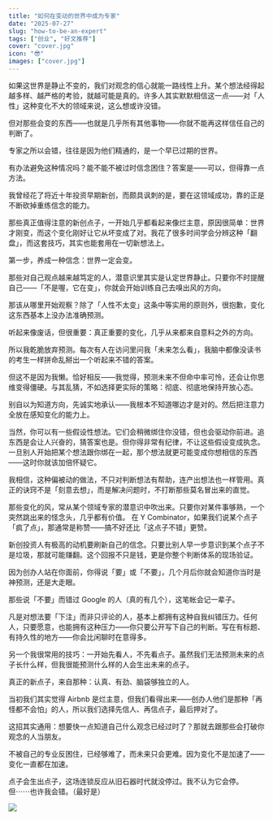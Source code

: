 ```yaml
---
title: "如何在变动的世界中成为专家"
date: "2025-07-27"
slug: "how-to-be-an-expert"
tags: ["创业", "好文推荐"]
cover: "cover.jpg"
icon: "😎"
images: ["cover.jpg"]
---
```

如果这世界是静止不变的，我们对观念的信心就能一路线性上升。某个想法经得起越多样、越严格的考验，就越可能是真的。许多人其实默默相信这一点——对「人性」这种变化不大的领域来说，这么想或许没错。



但对那些会变的东西——也就是几乎所有其他事物——你就不能再这样信任自己的判断了。



专家之所以会错，往往是因为他们精通的，是一个早已过期的世界。



有办法避免这种情况吗？能不能不被过时信念困住？答案是——可以，但得靠一点方法。



我曾经花了将近十年投资早期新创，而颇具讽刺的是，要在这领域成功，靠的正是不断砍掉重练信念的能力。



那些真正值得注意的新创点子，一开始几乎都看起来像烂主意，原因很简单：世界才刚变，而这个变化刚好让它从坏变成了对。我花了很多时间学会分辨这种「翻盘」，而这套技巧，其实也能套用在一切新想法上。



第一步，养成一种信念：世界一定会变。



那些对自己观点越来越笃定的人，潜意识里其实是认定世界静止。只要你不时提醒自己——「不是喔，它在变」，你就会开始训练自己去嗅出风的方向。



那该从哪里开始观察？除了「人性不太变」这条中等实用的原则外，很抱歉，变化这东西基本上没办法准确预测。



听起来像废话，但很重要：真正重要的变化，几乎从来都来自意料之外的方向。



所以我乾脆放弃预测。每次有人在访问里问我「未来怎么看」，我脑中都像没读书的考生一样拼命乱掰出一个听起来不错的答案。



但这不是因为我懒。恰好相反——我觉得，预测未来不但命中率可怜，还会让你思维变得僵硬。与其乱猜，不如选择更实际的策略：彻底、彻底地保持开放心态。



别自以为知道方向，先诚实地承认——我根本不知道哪边才是对的。然后把注意力全放在感知变化的能力上。



当然，你可以有一些假设性想法。它们会稍微绑住你没错，但也会驱动你前进。追东西是会让人兴奋的，猜答案也是。但你得非常有纪律，不让这些假设变成执念。
一旦别人开始把某个想法跟你绑在一起，那个想法就更可能变成你想相信的东西——这时你就该加倍怀疑它。



我相信，这种偏被动的做法，不只对判断想法有帮助，连产出想法也一样管用。真正的诀窍不是「刻意去想」，而是解决问题时，不打断那些莫名冒出来的直觉。



那些变化的风，常从某个领域专家的潜意识中吹出来。只要你对某件事够熟，一个突然跳出来的怪念头，几乎都有价值。
在 Y Combinator，如果我们说某个点子「疯了点」，那通常是称赞——搞不好还比「这点子不错」更赞。



新创投资人有极高的动机要刷新自己的信念。只要比别人早一步意识到某个点子不是垃圾，那就可能赚翻。这个回报不只是钱，更是你整个判断体系的现场验证。



因为创办人站在你面前，你得说「要」或「不要」，几个月后你就会知道你当时是神预测，还是大走眼。



那些说「不要」而错过 Google 的人（真的有几个），这笔帐会记一辈子。



凡是对想法要「下注」而非只评论的人，基本上都拥有这种自我纠错压力。任何人，只要愿意，也能拥有这种压力——你只要公开写下自己的判断。写在有标题、有持久性的地方——你会比闲聊时在意得多。



另一个我很常用的技巧：一开始先看人，不先看点子。虽然我们无法预测未来的点子长什么样，但我很能预测什么样的人会生出未来的点子。



真正的新点子，来自那种：认真、有劲、脑袋够独立的人。



当初我们其实觉得 Airbnb 是烂主意，但我们看得出来——创办人他们是那种「再怪都不会怕」的人，所以我们选择先信人、再信点子，最后押对了。



这招其实通用：想要快一点知道自己什么观念已经过时了？那就去跟那些会打破你观念的人当朋友。



不被自己的专业反困住，已经够难了，而未来只会更难。因为变化不是加速了——变化一直都在加速。



点子会生出点子，这场连锁反应从旧石器时代就没停过。我不认为它会停。
但⋯⋯也许我会错。（最好是）




![](https://prod-files-secure.s3.us-west-2.amazonaws.com/112d0858-5090-4d34-a606-b75eb8d65fd2/46476355-9cf3-4e99-9b7a-3531bc426380/1000202064.png?X-Amz-Algorithm=AWS4-HMAC-SHA256&X-Amz-Content-Sha256=UNSIGNED-PAYLOAD&X-Amz-Credential=ASIAZI2LB4662HLVDM7B%2F20250927%2Fus-west-2%2Fs3%2Faws4_request&X-Amz-Date=20250927T044517Z&X-Amz-Expires=3600&X-Amz-Security-Token=IQoJb3JpZ2luX2VjEBQaCXVzLXdlc3QtMiJHMEUCIC7wUxoK4tEpO2Hg45vNLEAJzsUn76QZzhLp9qLLRK9RAiEA4tdjnLJqWo%2FrLJpxeoSb%2BRT2V717LuelND7KgbqigpwqiAQInf%2F%2F%2F%2F%2F%2F%2F%2F%2F%2FARAAGgw2Mzc0MjMxODM4MDUiDAbryfsxd6mDe5ZwKircA%2FwsveJqms%2FCFKSBE2HNZjBs0Xh18yF8hRNFFo3Ybn9ASXWlHQogeHz4zHsJrqrX9uW5fP8%2B4G1nVqwAH0KtiOhdtRGyovKeuo%2FzoeUzyMmknEeVahFypuEboXejEOpblYnbcHjxtukobXRUSS5C8H%2BXbV0UTzQdpX%2F7qao8eg31XlK1o445PrJV6xTPVyOmsIvrnC5DXWSQzOkR%2F7sVhf1SDfVF2rXNBUzjyX5f7TMPzlrqy4f6IsUKjjgRs2yrrgisUC8u0vM7UHi0nZrbdSJvwVCl%2FaBAKzqf8mXO0W0S3xWPaqzVRv98xRPja98NCrmVHtWctWOwin%2FgkZaks3yiyRjno0hkiR5ajWdMzzgu2W6%2FLwQxyCDAImyGFsyN5GsbGgHMF0xAIEx7jhO6vqOLAXrmDYCWkR20YTBAuqneUUPZRcOctwbNQLNsbmrTnPrePBZ1AkxGuKE04Q137UP0rgrTgkeYMBrLKUjvJh1FkI8DO5H3JWdFxPrgRiyQ1DRkAtyGt1QRNxShesO5EL0sRgF5EGQLI7QN7kL9%2B%2FPb3e7ba4TxavrNJ9BgzTIFuLvCaXwofgO5uvixXIJuMRTDUNClZlfhVXuyMq9uXtCPDj%2By0Y4UE70bt6Y3MOi83cYGOqUB6Cw9YaIvspur5RQ4xD7FkXfUOoXVRKTCUPsJJfKwtqDGZG7Mjv1VmXaJNEJDtIFeBWpSy4Okhmj3%2FF9yDfqJe06PUVD5Y7%2FxYwCuPnz0h7bqqkRCapQsvVZSc9uir0s34SUy9Dz4X%2BDLu4hvN0qmmM%2B0vLT8P7zAyo61dnEO9CNEz1PmFQ4hQuBYNsF3nOfcCustOVaqhxKqsfk9%2FgmMIIk%2BnKNI&X-Amz-Signature=11d83ed7ae508d4afbfb249053853c98902e94ca50c7fb9408054b49eb507a32&X-Amz-SignedHeaders=host&x-amz-checksum-mode=ENABLED&x-id=GetObject)

